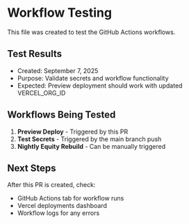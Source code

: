 # Workflow Testing

This file was created to test the GitHub Actions workflows.

## Test Results

- Created: September 7, 2025
- Purpose: Validate secrets and workflow functionality
- Expected: Preview deployment should work with updated VERCEL_ORG_ID

## Workflows Being Tested

1. **Preview Deploy** - Triggered by this PR
2. **Test Secrets** - Triggered by the main branch push
3. **Nightly Equity Rebuild** - Can be manually triggered

## Next Steps

After this PR is created, check:
- GitHub Actions tab for workflow runs
- Vercel deployments dashboard
- Workflow logs for any errors
